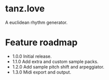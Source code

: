 # tanz.love

A euclidean rhythm generator.

# Feature roadmap

 * 1.0.0 Initial release.
 * 1.1.0 Add extra and custom sample packs.
 * 1.2.0 Add sample pitch shift and arpeggiator.
 * 1.3.0 Midi export and output.

